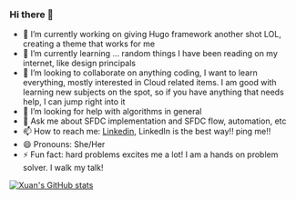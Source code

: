### Hi there 👋

<!--
**xuanjin001/xuanjin001** is a ✨ _special_ ✨ repository because its `README.md` (this file) appears on your GitHub profile.

Here are some ideas to get you started:

https://github.com/anuraghazra/github-readme-stats#github-stats-card
--> 

- 🔭 I’m currently working on giving Hugo framework another shot LOL, creating a theme that works for me
- 🌱 I’m currently learning ... random things I have been reading on my internet, like design principals
- 👯 I’m looking to collaborate on anything coding, I want to learn everything, mostly interested in Cloud related items. I am good with learning new subjects on the spot, so if you have anything that needs help, I can jump right into it
- 🤔 I’m looking for help with algorithms in general 
- 💬 Ask me about SFDC implementation and SFDC flow, automation, etc
- 📫 How to reach me: [Linkedin](https://www.linkedin.com/in/xuan-jin-salesforce-solution-architect/), LinkedIn is the best way!! ping me!!
- 😄 Pronouns: She/Her
- ⚡ Fun fact: hard problems excites me a lot! I am a hands on problem solver. I walk my talk! 
<!--
![Xuan's GitHub stats](https://github-readme-stats.vercel.app/api?username=xuanjin001&count_private=true)
-->

[![Xuan's GitHub stats](https://github-readme-stats.vercel.app/api?username=xuanjin001)](https://github.com/xuanjin001/github-readme-stats)
